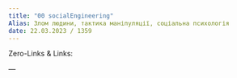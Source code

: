 ```yaml
---
title: "00 socialEngineering"
Alias: Злом людини, тактика маніпуляції, соціальна психологія
date: 22.03.2023 / 1359  
---
```

Zero-Links & Links:  


—  

